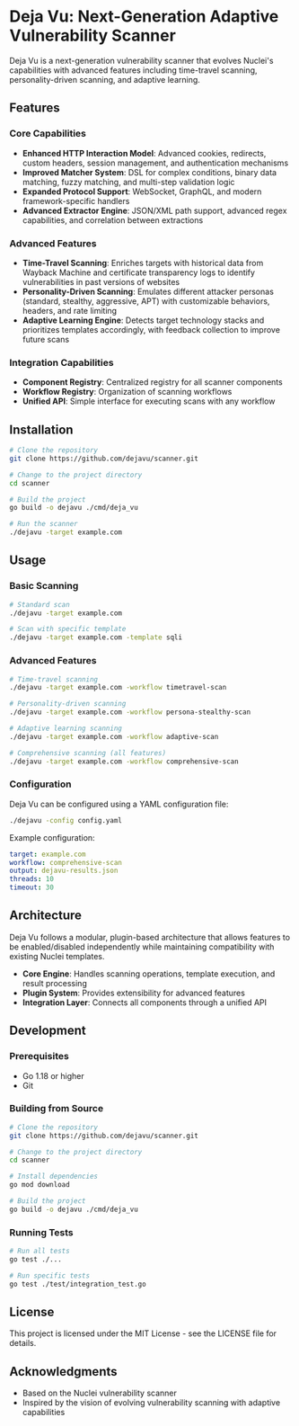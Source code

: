 # Deja Vu: Next-Generation Adaptive Vulnerability Scanner

Deja Vu is a next-generation vulnerability scanner that evolves Nuclei's capabilities with advanced features including time-travel scanning, personality-driven scanning, and adaptive learning.

## Features

### Core Capabilities
- **Enhanced HTTP Interaction Model**: Advanced cookies, redirects, custom headers, session management, and authentication mechanisms
- **Improved Matcher System**: DSL for complex conditions, binary data matching, fuzzy matching, and multi-step validation logic
- **Expanded Protocol Support**: WebSocket, GraphQL, and modern framework-specific handlers
- **Advanced Extractor Engine**: JSON/XML path support, advanced regex capabilities, and correlation between extractions

### Advanced Features
- **Time-Travel Scanning**: Enriches targets with historical data from Wayback Machine and certificate transparency logs to identify vulnerabilities in past versions of websites
- **Personality-Driven Scanning**: Emulates different attacker personas (standard, stealthy, aggressive, APT) with customizable behaviors, headers, and rate limiting
- **Adaptive Learning Engine**: Detects target technology stacks and prioritizes templates accordingly, with feedback collection to improve future scans

### Integration Capabilities
- **Component Registry**: Centralized registry for all scanner components
- **Workflow Registry**: Organization of scanning workflows
- **Unified API**: Simple interface for executing scans with any workflow

## Installation

```bash
# Clone the repository
git clone https://github.com/dejavu/scanner.git

# Change to the project directory
cd scanner

# Build the project
go build -o dejavu ./cmd/deja_vu

# Run the scanner
./dejavu -target example.com
```

## Usage

### Basic Scanning

```bash
# Standard scan
./dejavu -target example.com

# Scan with specific template
./dejavu -target example.com -template sqli
```

### Advanced Features

```bash
# Time-travel scanning
./dejavu -target example.com -workflow timetravel-scan

# Personality-driven scanning
./dejavu -target example.com -workflow persona-stealthy-scan

# Adaptive learning scanning
./dejavu -target example.com -workflow adaptive-scan

# Comprehensive scanning (all features)
./dejavu -target example.com -workflow comprehensive-scan
```

### Configuration

Deja Vu can be configured using a YAML configuration file:

```bash
./dejavu -config config.yaml
```

Example configuration:

```yaml
target: example.com
workflow: comprehensive-scan
output: dejavu-results.json
threads: 10
timeout: 30
```

## Architecture

Deja Vu follows a modular, plugin-based architecture that allows features to be enabled/disabled independently while maintaining compatibility with existing Nuclei templates.

- **Core Engine**: Handles scanning operations, template execution, and result processing
- **Plugin System**: Provides extensibility for advanced features
- **Integration Layer**: Connects all components through a unified API

## Development

### Prerequisites

- Go 1.18 or higher
- Git

### Building from Source

```bash
# Clone the repository
git clone https://github.com/dejavu/scanner.git

# Change to the project directory
cd scanner

# Install dependencies
go mod download

# Build the project
go build -o dejavu ./cmd/deja_vu
```

### Running Tests

```bash
# Run all tests
go test ./...

# Run specific tests
go test ./test/integration_test.go
```

## License

This project is licensed under the MIT License - see the LICENSE file for details.

## Acknowledgments

- Based on the Nuclei vulnerability scanner
- Inspired by the vision of evolving vulnerability scanning with adaptive capabilities
